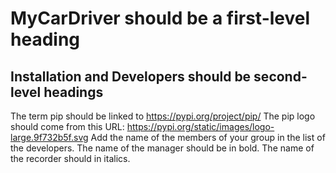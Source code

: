 # MyCarDriver should be a first-level heading
## Installation and Developers should be second-level headings
The term pip should be linked to https://pypi.org/project/pip/
The pip logo should come from this URL: https://pypi.org/static/images/logo-large.9f732b5f.svg
Add the name of the members of your group in the list of the developers.
The name of the manager should be in bold.
The name of the recorder should in italics.
